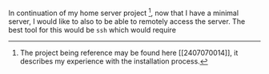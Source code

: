 In continuation of my home server project [^1], now that I have a minimal server, I would like to also to be able to remotely access the server. The best tool for this would be `ssh` which would require



[^1]: The project being reference may be found here [[2407070014]], it describes my experience with the installation process.

